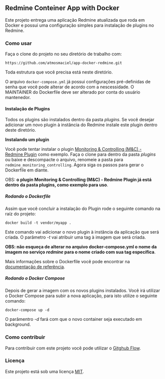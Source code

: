 Redmine Conteiner App with Docker
---------------------------------

Este projeto entrega uma aplicação Redmine atualizada que roda em Docker e possui uma configuração simples para instalação de plugins no Redmine.

### Como usar

Faça o clone do projeto no seu diretório de trabalho com:

```https://github.com/atmosmaciel/app-docker-redmine.git```

Toda estrutura que você precisa está neste diretório.

O arquivo ```docker-compose.yml``` já possui configurações pré-definidas de senha que você pode alterar de acordo com a nescessidade. O MAINTAINER do Dockerfile deve ser alterado por conta do usuário mantenedor.

#### Instalação de Plugins

Todos os plugins são instalados dentro da pasta *plugins*. Se você desejar adicionar um novo plugin à instância do Redmine instale este plugin dentro deste diretório.

**Instalando um plugin**

Você pode tentar instalar o plugin [Monitoring & Controlling (M&C) - Redmine Plugin](https://github.com/alexmonteiro/Redmine-Monitoring-Controlling) como exemplo. Faça o clone para dentro da pasta *plugins* ou baixe e descompacte o arquivo, renomeie a pasta para ```redmine_monitoring_controlling```. Agora siga os passos para gerar o Dockerfile em diante.

OBS: **o plugin Monitoring & Controlling (M&C) - Redmine Plugin já está dentro da pasta plugins, como exemplo para uso**.

##### Rodando o Dockerfile

Assim que você concluir a instalação do Plugin rode o seguinte comando na raíz do projeto:

```docker build -t vendor/myapp .```

Este comando vai adicionar o novo plugin à instância da aplicação que será criada. O parâmetro *-t* vai atribuir uma tag à imagem que será criada.

**OBS: não esqueça de alterar no arquivo docker-compose.yml o nome da imagem no serviço *redmine* para o nome criado com sua tag específica**.

Mais informações sobre o Dockerfile você pode encontrar na [documentação de referência](https://docs.docker.com/engine/reference/builder/).

##### Rodando o Docker Compose

Depois de gerar a imagem com os novos plugins instalados. Você irá utilizar o Docker Compose para subir a nova aplicação, para isto utilize o seguinte comando:

```docker-compose up -d```

O parâmentro *-d* fará com que o novo container seja executado em background.

### Como contribuir

Para contribuir com este projeto você pode utilizar o [Gitghub Flow](https://guides.github.com/introduction/flow/).

### Licença

Este projeto está sob uma licença [MIT](LICENSE.txt).
